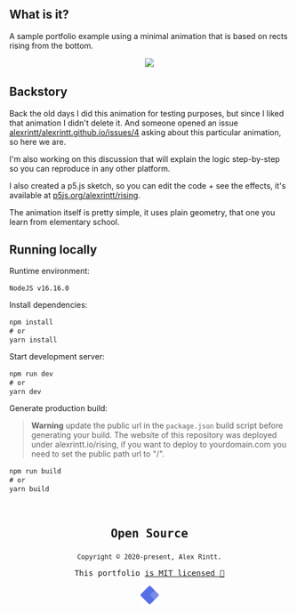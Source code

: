 ## What is it?

A sample portfolio example using a minimal animation that is based on rects rising from the bottom.

<p align="center">
  <kbd>
    <img src="https://user-images.githubusercontent.com/51419598/198080570-97d11099-1e10-471b-b98e-4081d622c4ac.gif" height="300">
  </kbd>
</p>

## Backstory

Back the old days I did this animation for testing purposes, but since I liked that animation I didn't delete it. And someone opened an issue [alexrintt/alexrintt.github.io/issues/4](https://github.com/alexrintt/alexrintt.github.io/issues/4) asking about this particular animation, so here we are.

I'm also working on this discussion that will explain the logic step-by-step so you can reproduce in any other platform.

I also created a p5.js sketch, so you can edit the code + see the effects, it's available at [p5js.org/alexrintt/rising](https://editor.p5js.org/alexrintt/full/JMamwM8a_).

The animation itself is pretty simple, it uses  plain geometry, that one you learn from elementary school.

## Running locally

Runtime environment:

```shell
NodeJS v16.16.0
```

Install dependencies:

```shell
npm install
# or
yarn install
```

Start development server:

```shell
npm run dev
# or
yarn dev
```

Generate production build:

> **Warning** update the public url in the `package.json` build script before generating your build.
> The website of this repository was deployed under alexrintt.io/rising, if you want to deploy to yourdomain.com you need to set the public path url to "/".

```shell
npm run build
# or
yarn build
```

<br>

<samp>

<h2 align="center">
  Open Source
</h2>
<p align="center">
  <sub>Copyright © 2020-present, Alex Rintt.</sub>
</p>
<p align="center">This portfolio <a href="./LICENSE">is MIT licensed 💖</a></p>
<p align="center">
  <img src="./src/assets/images/logo.png" width="35" />
</p>

</samp>
